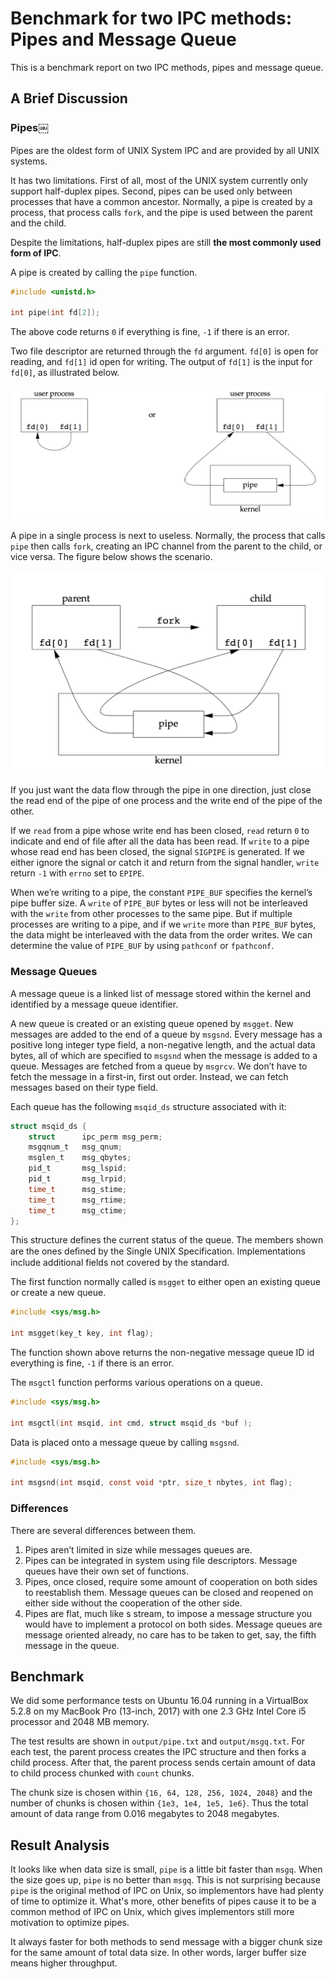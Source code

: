 # Benchmark for two IPC methods: Pipes and Message Queue
This is a benchmark report on two IPC methods, pipes and message queue.
## A Brief Discussion
### Pipes￼
Pipes are the oldest form of UNIX System IPC and are provided by all UNIX systems.

It has two limitations. First of all, most of the UNIX system currently only support half-duplex pipes. Second, pipes can be used only between processes that have a common ancestor. Normally, a pipe is created by a process, that process calls `fork`, and the pipe is used between the parent and the child.

Despite the limitations, half-duplex pipes are still **the most commonly used form of IPC**.

A pipe is created by calling the `pipe` function.

```c
#include <unistd.h>

int pipe(int fd[2]);
```

The above code returns `0` if everything is fine, `-1` if there is an error.

Two file descriptor are returned through the `fd` argument. `fd[0]` is open for reading, and `fd[1]` id open for writing. The output of `fd[1]` is the input for `fd[0]`, as illustrated below.

![Two ways to view a half-duplex pipe](img/half-duplex-pipe.png)

A pipe in a single process is next to useless. Normally, the process that calls `pipe` then calls `fork`, creating an IPC channel from the parent to the child, or vice versa. The figure below shows the scenario.

![Half-duplex pipe after fork](img/half-duplex-pipe-after-fork.jpeg)

If you just want the data flow through the pipe in one direction, just close the read end of the pipe of one process and the write end of the pipe of the other.

If we `read` from a pipe whose write end has been closed, `read` return `0` to indicate and end of file after all the data has been read. If `write` to a pipe whose read end has been closed, the signal `SIGPIPE` is generated. If we either ignore the signal or catch it and return from the signal handler, `write` return `-1` with `errno` set to `EPIPE`.

When we’re writing to a pipe, the constant `PIPE_BUF` specifies the kernel’s pipe buffer size. A `write` of `PIPE_BUF` bytes or less will not be interleaved with the `write` from other processes to the same pipe. But if multiple processes are writing to a pipe, and if we `write` more than `PIPE_BUF` bytes, the data might be interleaved with the data from the order writes. We can determine the value of `PIPE_BUF` by using `pathconf` or `fpathconf`.

### Message Queues
A message queue is a linked list of message stored within the kernel and identified by a message queue identifier.

A new queue is created or an existing queue opened by `msgget`. New messages are added to the end of a queue by `msgsnd`. Every message has a positive long integer type field, a non-negative length, and the actual data bytes, all of which are specified to `msgsnd` when the message is added to a queue. Messages are fetched from a queue by `msgrcv`. We don’t have to fetch the message in a first-in, first out order. Instead, we can fetch messages based on their type field.

Each queue has the following `msqid_ds` structure associated with it:

```c
struct msqid_ds {
	struct 		ipc_perm msg_perm;
	msgqnum_t 	msg_qnum;
	msglen_t 	msg_qbytes;
	pid_t 		msg_lspid;
	pid_t 		msg_lrpid;
	time_t 		msg_stime;
	time_t 		msg_rtime;
	time_t 		msg_ctime;
};
```

This structure defines the current status of the queue. The members shown are the ones deﬁned by the Single UNIX Specification. Implementations include additional fields not covered by the standard.

The first function normally called is `msgget` to either open an existing queue or create a new queue.

```c
#include <sys/msg.h>

int msgget(key_t key, int flag);
```

The function shown above returns the non-negative message queue ID id everything is fine, `-1` if there is an error.

The `msgctl` function performs various operations on a queue.

```c
#include <sys/msg.h>

int msgctl(int msqid, int cmd, struct msqid_ds *buf );
```

Data is placed onto a message queue by calling `msgsnd`.

```c
#include <sys/msg.h>

int msgsnd(int msqid, const void *ptr, size_t nbytes, int ﬂag);
```

### Differences
There are several differences between them.

1. Pipes aren’t limited in size while messages queues are.
2. Pipes can be integrated in system using file descriptors. Message queues have their own set of functions.
3. Pipes, once closed, require some amount of cooperation on both sides to reestablish them. Message queues can be closed and reopened on either side without the cooperation of the other side.
4. Pipes are flat, much like s stream, to impose a message structure you would have to implement a protocol on both sides. Message queues are message oriented already, no care has to be taken to get, say, the fifth message in the queue.

## Benchmark
We did some performance tests on Ubuntu 16.04 running in a VirtualBox 5.2.8 on my MacBook Pro (13-inch, 2017) with one 2.3 GHz Intel Core i5 processor and 2048 MB memory.

The test results are shown in `output/pipe.txt` and `output/msgq.txt`. For each test, the parent process creates the IPC structure and then forks a child process. After that, the parent process sends certain amount of data to child process chunked with `count` chunks.

The chunk size is chosen within `{16, 64, 128, 256, 1024, 2048}` and the number of chunks is chosen within `{1e3, 1e4, 1e5, 1e6}`. Thus the total amount of data range from 0.016 megabytes to 2048 megabytes.

## Result Analysis
It looks like when data size is small, `pipe` is a little bit faster than `msgq`. When the size goes up, `pipe` is no better than `msgq`. This is not surprising because `pipe` is the original method of IPC on Unix, so implementors have had plenty of time to optimize it. What's more, other benefits of pipes cause it to be a common method of IPC on Unix, which gives implementors still more motivation to optimize pipes.

It always faster for both methods to  send message with a bigger chunk size for the same amount of total data size. In other words, larger buffer size means higher throughput.